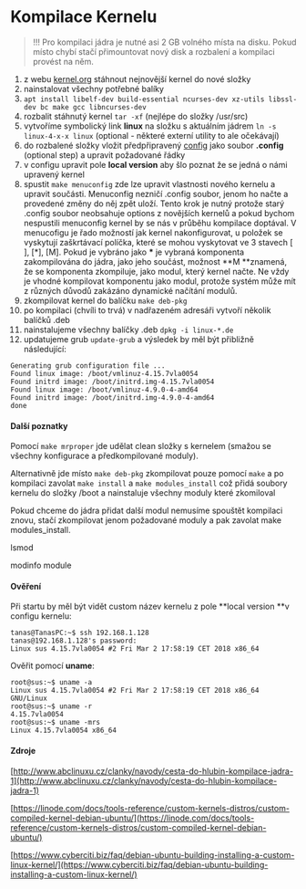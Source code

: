 # Kompilace Kernelu

> !!! Pro kompilaci jádra je nutné asi 2 GB volného místa na disku. Pokud místo chybí stačí přimountovat nový disk a rozbalení a kompilaci provést na něm.

1. z webu [kernel.org](https://www.kernel.org/) stáhnout nejnovější kernel do nové složky
2. nainstalovat všechny potřebné balíky
3. `apt install libelf-dev build-essential ncurses-dev xz-utils libssl-dev bc make gcc libncurses-dev`
4. rozbalit stáhnutý kernel `tar -xf` \(nejlépe do složky /usr/src\)
5. vytvoříme symbolický link **linux** na složku s aktuálním jádrem `ln -s linux-4-x-x linux` \(optional - některé externí utility to ale očekávají\)
6. do rozbalené složky vložit předpřipravený [config](http://seidl.cs.vsb.cz/iso/config_4.9.8) jako soubor **.config** \(optional step\) a upravit požadované řádky
7. v configu upravit pole **local version** aby šlo poznat že se jedná o námi upravený kernel
8. spustit `make menuconfig` zde lze upravit vlastnosti nového kernelu a upravit součásti. Menuconfig nezničí .config soubor, jenom ho načte a provedené změny do něj zpět uloží. Tento krok je nutný protože starý .config soubor neobsahuje options z novějších kernelů a pokud bychom nespustili menuconfig kernel by se nás v průběhu kompilace doptával.  V menucofigu je řado možností jak kernel nakonfigurovat, u položek se vyskytují zaškrtávací políčka, které se mohou vyskytovat ve 3 stavech \[ \], \[\*\], \[M\]. Pokud je vybráno jako **\*** je vybraná komponenta zakompilována do jádra, jako jeho součást, možnost **M **znamená, že se komponenta zkompiluje, jako modul, který kernel načte. Ne vždy je vhodné kompilovat komponentu jako modul, protože systém může mít z různých důvodů zakázáno dynamické načítání modulů.
9. zkompilovat kernel do balíčku `make deb-pkg`
10. po kompilaci \(chvíli to trvá\) v nadřazeném adresáři vytvoří několik balíčků .deb
11. nainstalujeme všechny balíčky .deb `dpkg -i linux-*.de`
12. updatujeme grub `update-grub` a výsledek by měl být přibližně následující:

```
Generating grub configuration file ...
Found linux image: /boot/vmlinuz-4.15.7vla0054
Found initrd image: /boot/initrd.img-4.15.7vla0054
Found linux image: /boot/vmlinuz-4.9.0-4-amd64
Found initrd image: /boot/initrd.img-4.9.0-4-amd64
done
```

#### Další poznatky

Pomocí `make mrproper` jde udělat clean složky s kernelem \(smažou se všechny konfigurace a předkompilované moduly\).

Alternativně jde místo `make deb-pkg` zkompilovat pouze pomocí `make` a po kompilaci zavolat `make install` a `make modules_install` což přidá soubory kernelu do složky /boot a nainstaluje všechny moduly které zkomiloval

Pokud chceme do jádra přidat další modul nemusíme spouštět kompilaci znovu, stačí zkompilovat jenom požadované moduly a pak zavolat make modules\_install.

lsmod

modinfo module

#### Ověření

Při startu by měl být vidět custom název kernelu z pole **local version **v configu kernelu:

```
tanas@TanasPC:~$ ssh 192.168.1.128
tanas@192.168.1.128's password:
Linux sus 4.15.7vla0054 #2 Fri Mar 2 17:58:19 CET 2018 x86_64
```

Ověřit pomocí **uname**:

```
root@sus:~$ uname -a
Linux sus 4.15.7vla0054 #2 Fri Mar 2 17:58:19 CET 2018 x86_64 GNU/Linux
root@sus:~$ uname -r
4.15.7vla0054
root@sus:~$ uname -mrs
Linux 4.15.7vla0054 x86_64
```

#### Zdroje

[http://www.abclinuxu.cz/clanky/navody/cesta-do-hlubin-kompilace-jadra-1](http://www.abclinuxu.cz/clanky/navody/cesta-do-hlubin-kompilace-jadra-1)

[https://linode.com/docs/tools-reference/custom-kernels-distros/custom-compiled-kernel-debian-ubuntu/](https://linode.com/docs/tools-reference/custom-kernels-distros/custom-compiled-kernel-debian-ubuntu/)

[https://www.cyberciti.biz/faq/debian-ubuntu-building-installing-a-custom-linux-kernel/](https://www.cyberciti.biz/faq/debian-ubuntu-building-installing-a-custom-linux-kernel/)

